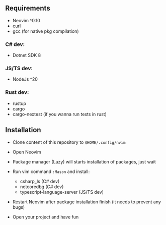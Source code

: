 ## Requirements
- Neovim ^0.10
- curl
- gcc (for native pkg compilation)
### C# dev:
- Dotnet SDK 8
### JS/TS dev:
- NodeJs ^20
### Rust dev:
- rustup
- cargo
- cargo-nextest (if you wanna run tests in rust)

## Installation
- Clone content of this repository to `$HOME/.config/nvim`
- Open Neovim
- Package manager (Lazy) will starts installation of packages, just wait
- Run vim command `:Mason` and install:
    - csharp_ls (C# dev)
    - netcoredbg (C# dev)
    - typescript-language-server (JS/TS dev)
    
- Restart Neovim after package installation finish (it needs to prevent any bugs)
- Open your project and have fun
